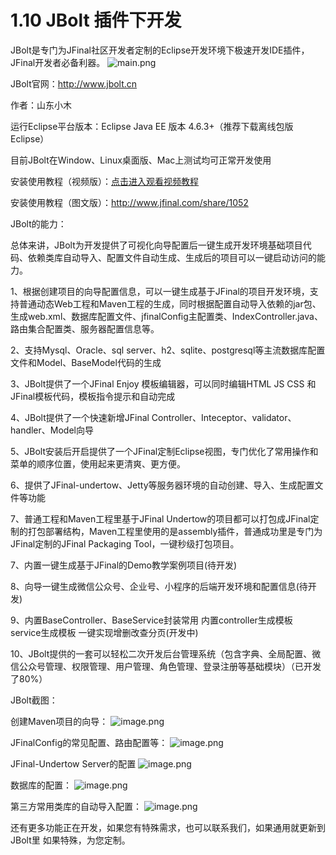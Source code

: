 # 1.10 JBolt 插件下开发
JBolt是专门为JFinal社区开发者定制的Eclipse开发环境下极速开发IDE插件，JFinal开发者必备利器。
![main.png](/jfinal-doc/1.10/10114_20190131214955.png)


JBolt官网：http://www.jbolt.cn

作者：山东小木

运行Eclipse平台版本：Eclipse Java EE 版本 4.6.3+（推荐下载离线包版Eclipse）

目前JBolt在Window、Linux桌面版、Mac上测试均可正常开发使用

安装使用教程（视频版）：[点击进入观看视频教程](https://ke.qq.com/course/354301)

安装使用教程（图文版）：http://www.jfinal.com/share/1052

JBolt的能力：

总体来讲，JBolt为开发提供了可视化向导配置后一键生成开发环境基础项目代码、依赖类库自动导入、配置文件自动生成、生成后的项目可以一键启动访问的能力。

1、根据创建项目的向导配置信息，可以一键生成基于JFinal的项目开发环境，支持普通动态Web工程和Maven工程的生成，同时根据配置自动导入依赖的jar包、生成web.xml、数据库配置文件、jfinalConfig主配置类、IndexController.java、路由集合配置类、服务器配置信息等。

2、支持Mysql、Oracle、sql server、h2、sqlite、postgresql等主流数据库配置文件和Model、BaseModel代码的生成

3、JBolt提供了一个JFinal Enjoy 模板编辑器，可以同时编辑HTML JS CSS 和JFinal模板代码，模板指令提示和自动完成

4、JBolt提供了一个快速新增JFinal Controller、Inteceptor、validator、handler、Model向导

5、JBolt安装后开启提供了一个JFinal定制Eclipse视图，专门优化了常用操作和菜单的顺序位置，使用起来更清爽、更方便。

6、提供了JFinal-undertow、Jetty等服务器环境的自动创建、导入、生成配置文件等功能

7、普通工程和Maven工程里基于JFinal Undertow的项目都可以打包成JFinal定制的打包部署结构，Maven工程里使用的是assembly插件，普通成功里是专门为JFinal定制的JFinal Packaging Tool，一键秒级打包项目。

7、内置一键生成基于JFinal的Demo教学案例项目(待开发)

8、向导一键生成微信公众号、企业号、小程序的后端开发环境和配置信息(待开发)

9、内置BaseController、BaseService封装常用 内置controller生成模板 service生成模板 一键实现增删改查分页(开发中)

10、JBolt提供的一套可以轻松二次开发后台管理系统（包含字典、全局配置、微信公众号管理、权限管理、用户管理、角色管理、登录注册等基础模块）（已开发了80%）

JBolt截图：

创建Maven项目的向导：
![image.png](/jfinal-doc/1.10/10114_20190131221320.png)

JFinalConfig的常见配置、路由配置等：
![image.png](/jfinal-doc/1.10/10114_20190131221614.png)

JFinal-Undertow Server的配置
![image.png](/jfinal-doc/1.10/10114_20190131221417.png)

数据库的配置：
![image.png](/jfinal-doc/1.10/10114_20190131221712.png)

第三方常用类库的自动导入配置：
![image.png](/jfinal-doc/1.10/10114_20190131222521.png)

还有更多功能正在开发，如果您有特殊需求，也可以联系我们，如果通用就更新到JBolt里 如果特殊，为您定制。